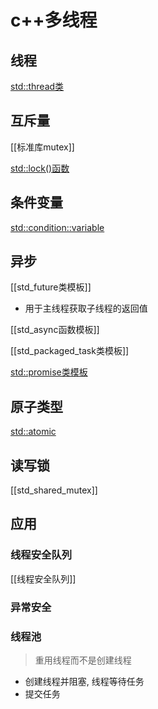 # c++多线程

## 线程

[std::thread类](std-thread类.md)

## 互斥量

[[标准库mutex]]

[std::lock()函数](std-lock()函数.md)

## 条件变量

[std::condition::variable](std-condition-variable.md)

## 异步

[[std_future类模板]]
- 用于主线程获取子线程的返回值

[[std_async函数模板]]

[[std_packaged_task类模板]]

[std::promise类模板](std-promise类模板.md)

## 原子类型

[std::atomic](std-atomic.md)

## 读写锁 

[[std_shared_mutex]]

## 应用

### 线程安全队列

[[线程安全队列]]

### 异常安全

### 线程池

> 重用线程而不是创建线程
- 创建线程并阻塞, 线程等待任务
- 提交任务